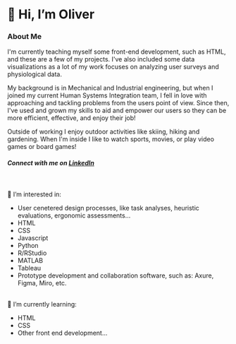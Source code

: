 <h1> 👋 Hi, I’m Oliver </h1>

<h3> About Me </h3>

I'm currently teaching myself some front-end development, such as HTML, and these are a few of my projects. I've also included some data visualizations as a lot of my work focuses on analyzing user surveys and physiological data. <br>

My background is in Mechanical and Industrial engineering, but when I joined my current Human Systems Integration team, I fell in love with approaching and tackling
problems from the users point of view.  Since then, I've used and grown my skills to aid and empower our users so they can be more efficient, effective, and 
enjoy their job!

Outside of working I enjoy outdoor activities like skiing, hiking and gardening.  When I'm inside I like to watch sports, movies, or play video games or board games!


<h5> Connect with me on <a href="https://www.linkedin.com/in/oliver-mestre-244b7021a/">LinkedIn </a> </h5>
<br>

👀 I’m interested in:
- User cenetered design processes, like task analyses, heuristic evaluations, ergonomic assessments... <br>
- HTML <br>
- CSS <br>
- Javascript <br> 
- Python <br>
- R/RStudio <br>
- MATLAB <br>
- Tableau <br>
- Prototype development and collaboration software, such as: Axure, Figma, Miro, etc. <br> <br>

🌱 I’m currently learning:
- HTML <br>
- CSS <br>
- Other front end development...


<!---
ojmestre/ojmestre is a ✨ special ✨ repository because its `README.md` (this file) appears on your GitHub profile.
You can click the Preview link to take a look at your changes.
--->
